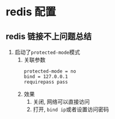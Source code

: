 # redis 配置

## redis 链接不上问题总结

1. 启动了`protected-mode`模式
    1. 关联参数
        ```
        protected-mode = no
        bind = 127.0.0.1
        requirepass pass
        ```
    2. 效果
        1. 关闭, 网络可以直接访问
        2. 打开, `bind ip`或者设置访问密码
